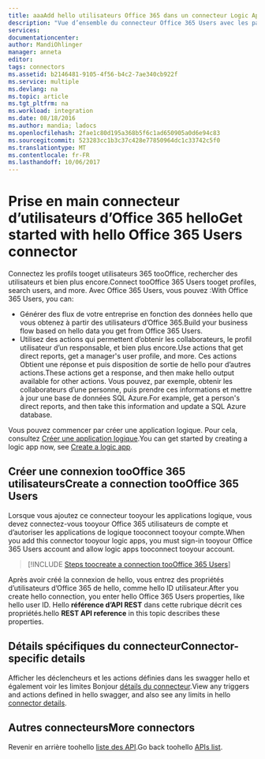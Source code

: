 ```yaml
---
title: aaaAdd hello utilisateurs Office 365 dans un connecteur Logic Apps | Documents Microsoft
description: "Vue d’ensemble du connecteur Office 365 Users avec les paramètres de l’API REST"
services: 
documentationcenter: 
author: MandiOhlinger
manager: anneta
editor: 
tags: connectors
ms.assetid: b2146481-9105-4f56-b4c2-7ae340cb922f
ms.service: multiple
ms.devlang: na
ms.topic: article
ms.tgt_pltfrm: na
ms.workload: integration
ms.date: 08/18/2016
ms.author: mandia; ladocs
ms.openlocfilehash: 2fae1c80d195a368b5f6c1ad650905a0d6e94c83
ms.sourcegitcommit: 523283cc1b3c37c428e77850964dc1c33742c5f0
ms.translationtype: MT
ms.contentlocale: fr-FR
ms.lasthandoff: 10/06/2017
---
```

# <a name="get-started-with-hello-office-365-users-connector"></a><span data-ttu-id="35de8-103">Prise en main connecteur d’utilisateurs d’Office 365 hello</span><span class="sxs-lookup"><span data-stu-id="35de8-103">Get started with hello Office 365 Users connector</span></span>
<span data-ttu-id="35de8-104">Connectez les profils tooget utilisateurs 365 tooOffice, rechercher des utilisateurs et bien plus encore.</span><span class="sxs-lookup"><span data-stu-id="35de8-104">Connect tooOffice 365 Users tooget profiles, search users, and more.</span></span> <span data-ttu-id="35de8-105">Avec Office 365 Users, vous pouvez :</span><span class="sxs-lookup"><span data-stu-id="35de8-105">With Office 365 Users, you can:</span></span>

* <span data-ttu-id="35de8-106">Générer des flux de votre entreprise en fonction des données hello que vous obtenez à partir des utilisateurs d’Office 365.</span><span class="sxs-lookup"><span data-stu-id="35de8-106">Build your business flow based on hello data you get from Office 365 Users.</span></span> 
* <span data-ttu-id="35de8-107">Utilisez des actions qui permettent d’obtenir les collaborateurs, le profil utilisateur d’un responsable, et bien plus encore.</span><span class="sxs-lookup"><span data-stu-id="35de8-107">Use actions that get direct reports, get a manager's user profile, and more.</span></span> <span data-ttu-id="35de8-108">Ces actions Obtient une réponse et puis disposition de sortie de hello pour d’autres actions.</span><span class="sxs-lookup"><span data-stu-id="35de8-108">These actions get a response, and then make hello output available for other actions.</span></span> <span data-ttu-id="35de8-109">Vous pouvez, par exemple, obtenir les collaborateurs d’une personne, puis prendre ces informations et mettre à jour une base de données SQL Azure.</span><span class="sxs-lookup"><span data-stu-id="35de8-109">For example, get a person's direct reports, and then take this information and update a SQL Azure database.</span></span> 

<span data-ttu-id="35de8-110">Vous pouvez commencer par créer une application logique. Pour cela, consultez [Créer une application logique](../logic-apps/logic-apps-create-a-logic-app.md).</span><span class="sxs-lookup"><span data-stu-id="35de8-110">You can get started by creating a logic app now, see [Create a logic app](../logic-apps/logic-apps-create-a-logic-app.md).</span></span>

## <a name="create-a-connection-toooffice-365-users"></a><span data-ttu-id="35de8-111">Créer une connexion tooOffice 365 utilisateurs</span><span class="sxs-lookup"><span data-stu-id="35de8-111">Create a connection tooOffice 365 Users</span></span>
<span data-ttu-id="35de8-112">Lorsque vous ajoutez ce connecteur tooyour les applications logique, vous devez connectez-vous tooyour Office 365 utilisateurs de compte et d’autoriser les applications de logique tooconnect tooyour compte.</span><span class="sxs-lookup"><span data-stu-id="35de8-112">When you add this connector tooyour logic apps, you must sign-in tooyour Office 365 Users account and allow logic apps tooconnect tooyour account.</span></span>

> [!INCLUDE [Steps toocreate a connection tooOffice 365 Users](../../includes/connectors-create-api-office365users.md)]
> 
> 

<span data-ttu-id="35de8-113">Après avoir créé la connexion de hello, vous entrez des propriétés d’utilisateurs d’Office 365 de hello, comme hello ID utilisateur.</span><span class="sxs-lookup"><span data-stu-id="35de8-113">After you create hello connection, you enter hello Office 365 Users properties, like hello user ID.</span></span> <span data-ttu-id="35de8-114">Hello **référence d’API REST** dans cette rubrique décrit ces propriétés.</span><span class="sxs-lookup"><span data-stu-id="35de8-114">hello **REST API reference** in this topic describes these properties.</span></span>

## <a name="connector-specific-details"></a><span data-ttu-id="35de8-115">Détails spécifiques du connecteur</span><span class="sxs-lookup"><span data-stu-id="35de8-115">Connector-specific details</span></span>

<span data-ttu-id="35de8-116">Afficher les déclencheurs et les actions définies dans les swagger hello et également voir les limites Bonjour [détails du connecteur](/connectors/officeusers/).</span><span class="sxs-lookup"><span data-stu-id="35de8-116">View any triggers and actions defined in hello swagger, and also see any limits in hello [connector details](/connectors/officeusers/).</span></span>

## <a name="more-connectors"></a><span data-ttu-id="35de8-117">Autres connecteurs</span><span class="sxs-lookup"><span data-stu-id="35de8-117">More connectors</span></span>
<span data-ttu-id="35de8-118">Revenir en arrière toohello [liste des API](apis-list.md).</span><span class="sxs-lookup"><span data-stu-id="35de8-118">Go back toohello [APIs list](apis-list.md).</span></span>
